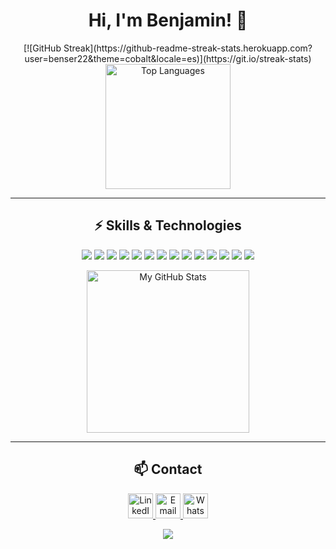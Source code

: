 <h1 align="center">Hi, I'm Benjamin! 👋</h1>

<p align="center">
  [![GitHub Streak](https://github-readme-streak-stats.herokuapp.com?user=benser22&theme=cobalt&locale=es)](https://git.io/streak-stats)
<!--   <img src="https://github-readme-streak-stats.herokuapp.com?user=benser22&theme=cobalt&locale=es" alt="GitHub Streak" height="200"/> -->
  <img src="https://github-readme-stats.vercel.app/api/top-langs/?username=benser22&layout=compact&theme=cobalt&locale=es" alt="Top Languages" height="200"/>
</p>

<hr>

<h2 align="center">⚡ Skills & Technologies</h2>
<p align="center">
  <img src="https://img.shields.io/badge/JavaScript-F7DF1E?style=for-the-badge&logo=javascript&logoColor=black"/>
  <img src="https://img.shields.io/badge/TypeScript-3178C6?style=for-the-badge&logo=typescript&logoColor=white"/>
  <img src="https://img.shields.io/badge/React-61DAFB?style=for-the-badge&logo=react&logoColor=black"/>
  <img src="https://img.shields.io/badge/Next.js-000?style=for-the-badge&logo=nextdotjs&logoColor=white"/>
  <img src="https://img.shields.io/badge/Tailwind_CSS-38B2AC?style=for-the-badge&logo=tailwind-css&logoColor=white"/>
  <img src="https://img.shields.io/badge/ESLint-4B32C3?style=for-the-badge&logo=eslint&logoColor=white"/>
  <img src="https://img.shields.io/badge/Prettier-F7B93E?style=for-the-badge&logo=prettier&logoColor=white"/>
  <img src="https://img.shields.io/badge/Express-000?style=for-the-badge&logo=express&logoColor=white"/>
  <img src="https://img.shields.io/badge/PostgreSQL-336791?style=for-the-badge&logo=postgresql&logoColor=white"/>
  <img src="https://img.shields.io/badge/MongoDB-47A248?style=for-the-badge&logo=mongodb&logoColor=white"/>
  <img src="https://img.shields.io/badge/Redux-764ABC?style=for-the-badge&logo=redux&logoColor=white"/>
  <img src="https://img.shields.io/badge/Zustand-000?style=for-the-badge&logo=Zustand&logoColor=white"/>
  <img src="https://img.shields.io/badge/Framer_Motion-0055FF?style=for-the-badge&logo=framer&logoColor=white"/>
  <img src="https://img.shields.io/badge/Vite-646CFF?style=for-the-badge&logo=vite&logoColor=yellow"/>
</p>

<p align="center">
  <img src="https://i.pinimg.com/originals/7d/06/89/7d068990a6d0fa0b99d8ca96afde86dc.gif" width="260" alt="My GitHub Stats"/>
</p>

<hr>

<h2 align="center">📫 Contact</h2>

<p align="center">
  <a href="https://www.linkedin.com/in/bsf22/" target="_blank">
    <img src="https://res.cloudinary.com/djzp2k8gd/image/upload/v1714497466/icons/yqlmrg6djdsadiogusje.png" width="40" alt="LinkedIn"/>
  </a>
  <a href="mailto:benser22@gmail.com" target="_blank">
    <img src="https://res.cloudinary.com/djzp2k8gd/image/upload/v1714497465/icons/gzy2gk3cklfr0ysobc7l.png" width="40" alt="Email"/>
  </a>
  <a href="https://wa.me/+5493815988025" target="_blank">
    <img src="https://res.cloudinary.com/djzp2k8gd/image/upload/v1714497466/icons/vknu3drylpd66rcrzjs5.png" width="40" alt="WhatsApp"/>
  </a>
</p>

<div align="center">
  <img src="https://komarev.com/ghpvc/?username=benser22&&style=flat-square" />
</div>  
